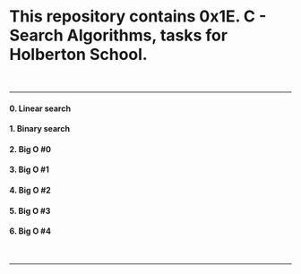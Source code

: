 <h1>This repository contains 0x1E. C - Search Algorithms, tasks for Holberton School.</h1>
<br>
<hr>
<h4>0. Linear search </h4>
<h4>1. Binary search </h4>
<h4>2. Big O #0 </h4>
<h4>3. Big O #1 </h4>
<h4>4. Big O #2 </h4>
<h4>5. Big O #3 </h4>
<h4>6. Big O #4 </h4>
<br>
<hr>